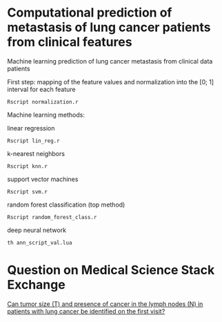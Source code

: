 # Computational prediction of metastasis of lung cancer patients from clinical features
Machine learning prediction of lung cancer metastasis from clinical data patients

First step: mapping of the feature values and normalization into the [0; 1] interval for each feature

`Rscript normalization.r`

Machine learning methods:

linear regression

`Rscript lin_reg.r`

k-nearest neighbors

`Rscript knn.r`

support vector machines

`Rscript svm.r`

random forest classification (top method)

`Rscript random_forest_class.r`

deep neural network

`th ann_script_val.lua`

# Question on Medical Science Stack Exchange
[Can tumor size (T) and presence of cancer in the lymph nodes (N) in patients with lung cancer be identified on the first visit?](https://medicalsciences.stackexchange.com/questions/18040/can-tumor-size-t-and-presence-of-cancer-in-the-lymph-nodes-n-in-patients-wit)

